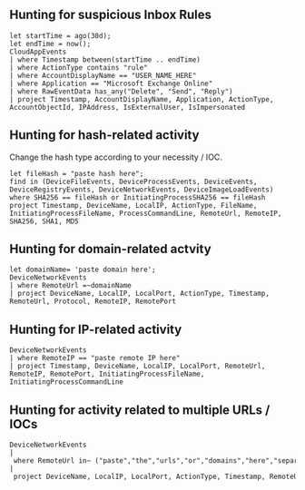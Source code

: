 ## Hunting for suspicious Inbox Rules    

    let startTime = ago(30d);
    let endTime = now();
    CloudAppEvents
    | where Timestamp between(startTime .. endTime)
    | where ActionType contains "rule"
    | where AccountDisplayName == "USER_NAME_HERE"
    | where Application == "Microsoft Exchange Online"
    | where RawEventData has_any("Delete", "Send", "Reply")
    | project Timestamp, AccountDisplayName, Application, ActionType, AccountObjectId, IPAddress, IsExternalUser, IsImpersonated
  
 
## Hunting for hash-related activity
 
 Change the hash type according to your necessity / IOC. 
 
    let fileHash = "paste hash here";
    find in (DeviceFileEvents, DeviceProcessEvents, DeviceEvents, DeviceRegistryEvents, DeviceNetworkEvents, DeviceImageLoadEvents)
    where SHA256 == fileHash or InitiatingProcessSHA256 == fileHash
    project Timestamp, DeviceName, LocalIP, ActionType, FileName, InitiatingProcessFileName, ProcessCommandLine, RemoteUrl, RemoteIP, SHA256, SHA1, MD5
  
 
## Hunting for domain-related actvity
 
    let domainName= 'paste domain here';
    DeviceNetworkEvents
    | where RemoteUrl =~domainName
    | project DeviceName, LocalIP, LocalPort, ActionType, Timestamp, RemoteUrl, Protocol, RemoteIP, RemotePort
  
## Hunting for IP-related activity

    DeviceNetworkEvents
    | where RemoteIP == "paste remote IP here"
    | project Timestamp, DeviceName, LocalIP, LocalPort, RemoteUrl, RemoteIP, RemotePort, InitiatingProcessFileName, InitiatingProcessCommandLine
  
  
## Hunting for activity related to multiple URLs / IOCs

    DeviceNetworkEvents
    | where RemoteUrl in~ ("paste","the","urls","or","domains","here","separeted","by","commas")
    | project DeviceName, LocalIP, LocalPort, ActionType, Timestamp, RemoteUrl, Protocol, RemoteIP, RemotePort






